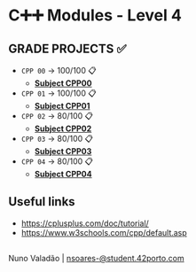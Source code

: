 # C➕➕ Modules - Level 4

## GRADE PROJECTS ✅
- `CPP 00` -> 100/100 📋
  - [**Subject CPP00**](https://github.com/nunovaladao/CPP_Modules/blob/main/CPP_00/extra/en.subject.pdf) 
- `CPP 01` -> 100/100 📋
  - [**Subject CPP01**](https://github.com/nunovaladao/42_CPP_Modules/blob/main/CPP_01/extra/en.subject.pdf) 
- `CPP 02` -> 80/100 📋
  - [**Subject CPP02**](https://github.com/nunovaladao/42_CPP_Modules/blob/main/CPP_02/extra/en.subject.pdf) 
- `CPP 03` -> 80/100 📋
  - [**Subject CPP03**](https://github.com/nunovaladao/42_CPP_Modules/blob/main/CPP_03/extra/en.subject.pdf) 
- `CPP 04` -> 80/100 📋
  - [**Subject CPP04**](https://github.com/nunovaladao/42_CPP_Modules/blob/main/CPP_04/extra/en.subject.pdf) 


## Useful links

- https://cplusplus.com/doc/tutorial/
- https://www.w3schools.com/cpp/default.asp


##
Nuno Valadão | nsoares-@student.42porto.com
